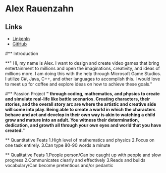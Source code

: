 # Alex Rauenzahn

## Links

* [LinkenIn](https://www.linkedin.com/in/alex-rauenzahn-0b77a5105/)
* [GitHub](https://www.github.com/ArchaicScribe)


#** Introduction

**" Hi, my name is Alex. I want to design and create video games that bring entertainment to millions and open the imaginations, creativity, and ideas of millions more. I am doing this with the help through Microsoft Game Studios. I utilize C#, Java, C++, and other languages to accomplish this. I would love to meet up for coffee and explore ideas on how to achieve these goals."

#** Passion Project
**" through coding, mathematics, and physics to create and simulate real-life like battle scenarios. Creating characters, their stories, and the overall story arc are where the artistic and creative side will come into play. Being able to create a world in which the characters behave and act and develop in their own way is akin to watching a child grow and mature into an adult. You witness their determination, dedication, and growth all through your own eyes and world that you have created."**

** Quantitative Feats
1.High level of mathematics and physics
2.Focus on one task entirely.
3.Can type 80-90 words a minute

** Qualitative Feats
1.People person/Can be caught up with people and slow progress
2.Communicates clearly and effectively
3.Reads and builds vocabulary/Can become pretentious and/or pedantic
